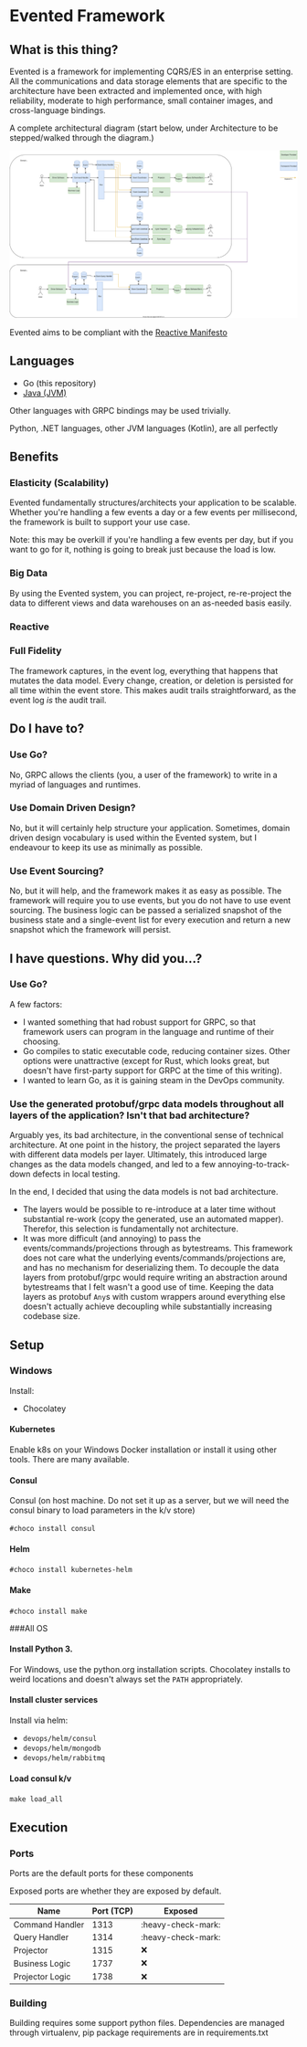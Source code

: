 # Evented Framework

## What is this thing?

Evented is a framework for implementing CQRS/ES in an enterprise setting. All the communications and data storage
elements that are specific to the architecture have been extracted and implemented once, with high reliability, moderate
to high performance, small container images, and cross-language bindings.

A complete architectural diagram (start below, under Architecture to be stepped/walked through the diagram.)

![Full Architectural Diagram](https://github.com/benjaminabbitt/evented/blob/master/Evented.svg)

Evented aims to be compliant with the [Reactive Manifesto](https://www.reactivemanifesto.org/)

## Languages

* Go (this repository)
* [Java (JVM)](https://github.com/benjaminabbitt/evented-url)

Other languages with GRPC bindings may be used trivially.

Python, .NET languages, other JVM languages (Kotlin), are all perfectly

## Benefits

### Elasticity (Scalability)

Evented fundamentally structures/architects your application to be scalable. Whether you're handling a few events a day
or a few events per millisecond, the framework is built to support your use case.

Note: this may be overkill if you're handling a few events per day, but if you want to go for it, nothing is going to
break just because the load is low.

### Big Data

By using the Evented system, you can project, re-project, re-re-project the data to different views and data warehouses
on an as-needed basis easily.

### Reactive

### Full Fidelity

The framework captures, in the event log, everything that happens that mutates the data model. Every change, creation,
or deletion is persisted for all time within the event store. This makes audit trails straightforward, as the event
log *is* the audit trail.

## Do I have to?

### Use Go?

No, GRPC allows the clients (you, a user of the framework) to write in a myriad of languages and runtimes.

### Use Domain Driven Design?

No, but it will certainly help structure your application. Sometimes, domain driven design vocabulary is used within the
Evented system, but I endeavour to keep its use as minimally as possible.

### Use Event Sourcing?

No, but it will help, and the framework makes it as easy as possible. The framework will require you to use events, but
you do not have to use event sourcing. The business logic can be passed a serialized snapshot of the business state and
a single-event list for every execution and return a new snapshot which the framework will persist.

## I have questions. Why did you...?

### Use Go?

A few factors:

* I wanted something that had robust support for GRPC, so that framework users can program in the language and runtime
  of their choosing.
* Go compiles to static executable code, reducing container sizes. Other options were unattractive (except for Rust,
  which looks great, but doesn't have first-party support for GRPC at the time of this writing).
* I wanted to learn Go, as it is gaining steam in the DevOps community.

### Use the generated protobuf/grpc data models throughout all layers of the application? Isn't that bad architecture?

Arguably yes, its bad architecture, in the conventional sense of technical architecture. At one point in the history,
the project separated the layers with different data models per layer. Ultimately, this introduced large changes as the
data models changed, and led to a few annoying-to-track-down defects in local testing.

In the end, I decided that using the data models is not bad architecture.

* The layers would be possible to re-introduce at a later time without substantial re-work (copy the generated, use an
  automated mapper). Therefor, this selection is fundamentally not architecture.
* It was more difficult (and annoying) to pass the events/commands/projections through as bytestreams. This framework
  does not care what the underlying events/commands/projections are, and has no mechanism for deserializing them. To
  decouple the data layers from protobuf/grpc would require writing an abstraction around bytestreams that I felt wasn't
  a good use of time. Keeping the data layers as protobuf `Any`s with custom wrappers around everything else doesn't
  actually achieve decoupling while substantially increasing codebase size.

## Setup

### Windows

Install:

* Chocolatey

#### Kubernetes

Enable k8s on your Windows Docker installation or install it using other tools. There are many available.

#### Consul

Consul (on host machine. Do not set it up as a server, but we will need the consul binary to load parameters in the k/v
store)

`#choco install consul`

#### Helm

`#choco install kubernetes-helm`

#### Make

`#choco install make`

###All OS

#### Install Python 3.

For Windows, use the python.org installation scripts. Chocolatey installs to weird locations and doesn't always set
the `PATH` appropriately.

#### Install cluster services

Install via helm:

* `devops/helm/consul`
* `devops/helm/mongodb`
* `devops/helm/rabbitmq`

#### Load consul k/v

`make load_all`

## Execution

### Ports

Ports are the default ports for these components

Exposed ports are whether they are exposed by default.

| Name            | Port (TCP) | Exposed            |
|-----------------|------------|--------------------|
| Command Handler | 1313       | :heavy-check-mark: |
| Query Handler   | 1314       | :heavy-check-mark: |
| Projector       | 1315       | :x:                |
| Business Logic  | 1737       | :x:                |
| Projector Logic | 1738       | :x:                |

### Building

Building requires some support python files. Dependencies are managed through virtualenv, pip package requirements are
in requirements.txt